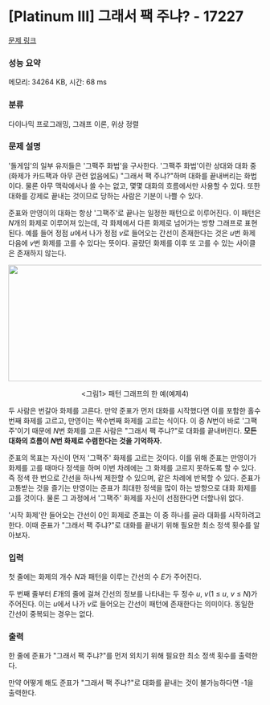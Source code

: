 # [Platinum III] 그래서 팩 주냐? - 17227 

[문제 링크](https://www.acmicpc.net/problem/17227) 

### 성능 요약

메모리: 34264 KB, 시간: 68 ms

### 분류

다이나믹 프로그래밍, 그래프 이론, 위상 정렬

### 문제 설명

<p>'돌게임'의 일부 유저들은 '그팩주 화법'을 구사한다. '그팩주 화법'이란 상대와 대화 중 (화제가 카드팩과 아무 관련 없음에도) "그래서 팩 주냐?"하며 대화를 끝내버리는 화법이다. 물론 아무 맥락에서나 쓸 수는 없고, 몇몇 대화의 흐름에서만 사용할 수 있다. 또한 대화를 강제로 끝내는 것이므로 당하는 사람은 기분이 나쁠 수 있다.</p>

<p>준표와 만영이의 대화는 항상 '그팩주'로 끝나는 일정한 패턴으로 이루어진다. 이 패턴은 <em>N</em>개의 화제로 이루어져 있는데, 각 화제에서 다른 화제로 넘어가는 방향 그래프로 표현된다. 예를 들어 정점 <em>u</em>에서 나가 정점 <em>v</em>로 들어오는 간선이 존재한다는 것은 <em>u</em>번 화제 다음에 <em>v</em>번 화제를 고를 수 있다는 뜻이다. 골랐던 화제를 이후 또 고를 수 있는 사이클은 존재하지 않는다.</p>

<p style="text-align: center;"><img alt="" src="https://upload.acmicpc.net/39ee2334-e06c-4592-968e-4a46088a27f7/-/preview/" style="width: 600px; height: 232px;"></p>

<p style="text-align: center;"><그림1> 패턴 그래프의 한 예(예제4)</p>

<p>두 사람은 번갈아 화제를 고른다. 만약 준표가 먼저 대화를 시작했다면 이를 포함한 홀수번째 화제를 고르고, 만영이는 짝수번째 화제를 고르는 식이다. 이 중 <em>N</em>번이 바로 '그팩주'이기 때문에 <em>N</em>번 화제를 고른 사람은 "그래서 팩 주냐?"로 대화를 끝내버린다. <strong>모든 대화의 흐름이 <em>N</em>번 화제로 수렴한다는 것을 기억하자.</strong></p>

<p>준표의 목표는 자신이 먼저 '그팩주' 화제를 고르는 것이다. 이를 위해 준표는 만영이가 화제를 고를 때마다 정색을 하며 이번 차례에는 그 화제를 고르지 못하도록 할 수 있다. 즉 정색 한 번으로 간선을 하나씩 제한할 수 있으며, 같은 차례에 반복할 수 있다. 준표가 고통받는 것을 즐기는 만영이는 준표가 최대한 정색을 많이 하는 방향으로 대화 화제를 고를 것이다. 물론 그 과정에서 '그팩주' 화제를 자신이 선점한다면 더할나위 없다.</p>

<p>'시작 화제'란 들어오는 간선이 0인 화제로 준표는 이 중 하나를 골라 대화를 시작하려고 한다. 이때 준표가 "그래서 팩 주냐?"로 대화를 끝내기 위해 필요한 최소 정색 횟수를 알아보자.</p>

### 입력 

 <p>첫 줄에는 화제의 개수 <em>N</em>과 패턴을 이루는 간선의 수 <em>E</em>가 주어진다.</p>

<p>두 번째 줄부터 <em>E</em>개의 줄에 걸쳐 간선의 정보를 나타내는 두 정수 <em>u</em>, <em>v</em>(1 ≤ <em>u</em>, <em>v</em> ≤ <em>N</em>)가 주어진다. 이는 <em>u</em>에서 나가 <em>v</em>로 들어오는 간선이 패턴에 존재한다는 의미이다. 동일한 간선이 중복되는 경우는 없다.</p>

### 출력 

 <p>한 줄에 준표가 "그래서 팩 주냐?"를 먼저 외치기 위해 필요한 최소 정색 횟수를 출력한다.</p>

<p>만약 어떻게 해도 준표가 "그래서 팩 주냐?"로 대화를 끝내는 것이 불가능하다면 -1을 출력한다.</p>

